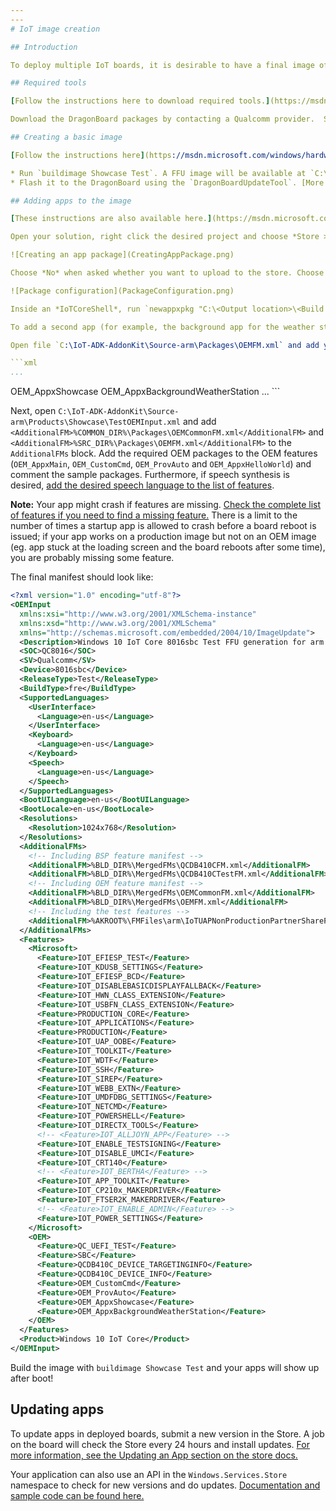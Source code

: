 ```yaml
---
---
# IoT image creation

## Introduction

To deploy multiple IoT boards, it is desirable to have a final image of the operating system and all apps and configurations. The device can be ready for deployment after flashing the image, without requiring the installation of apps and settings separately, speeding up the deployment. We will be targeting the Qualcomm DragonBoard in this tutorial.

## Required tools

[Follow the instructions here to download required tools.](https://msdn.microsoft.com/windows/hardware/commercialize/manufacture/iot/set-up-your-pc-to-customize-iot-core) After downloading the ISO with packages and manifests, install the ARM package (*Windows_10_IoT_Core_ARM_Packages.msi*).

Download the DragonBoard packages by contacting a Qualcomm provider.  Save them to `C:\Program Files (x86)\Windows Kits\10\MSPackages\Retail\ARM\fre`.

## Creating a basic image

[Follow the instructions here](https://msdn.microsoft.com/windows/hardware/commercialize/manufacture/iot/create-a-basic-image) up to *Create a test project*. The name *Showcase* will be assumed for the rest of the tutorial; if your project has a different name, replace it accordingly. The default ARM setup targets a Raspberry Pi; to target a DragonBoard, use `newproduct Showcase QCDB410C`. Now, to create and run a basic test image:

* Run `buildimage Showcase Test`. A FFU image will be available at `C:\IoT-ADK-AddonKit\Build\arm\Showcase\Test`.
* Flash it to the DragonBoard using the `DragonBoardUpdateTool`. [More instructions are available here](https://developer.microsoft.com/en-us/windows/iot/docs/getstarted/dragonboard/getstartedstep2).

## Adding apps to the image

[These instructions are also available here.](https://msdn.microsoft.com/en-us/windows/hardware/commercialize/manufacture/iot/deploy-your-app-with-a-standard-board)

Open your solution, right click the desired project and choose *Store > Create App Packages...*.

![Creating an app package](CreatingAppPackage.png)

Choose *No* when asked whether you want to upload to the store. Choose an *Output location* without spaces, *Never* at *Generate app bundle* and keep the *ARM* architecture in *Debug* or *Release* mode.

![Package configuration](PackageConfiguration.png)

Inside an *IoTCoreShell*, run `newappxpkg "C:\<Output location>\<Build folder>\<appx file>" fga Appx.Showcase` (e.g. `newappxpkg C:\Users\username\Showcase\AppPackages\Showcase_1.1.1.0_ARM_Test\Showcase_1.1.1.0_ARM.appx Appx.Showcase`). This will create the folder `C:\IoT-ADK-AddonKit\Source-arm\Packages\Appx.Showcase` with files to build your package. The `fga` parameter sets it as the default foreground app (the one shown whenever you boot the board). Run `buildpkg Appx.Showcase` to build it.

To add a second app (for example, the background app for the weather station), use `newappxpkg <Path to BackgroundWeatherStation appx> bgt Appx.BackgroundWeatherStation`. The `bgt` parameter sets it as a startup background task. Build with `buildpkg Appx.BackgroundWeatherStation`.

Open file `C:\IoT-ADK-AddonKit\Source-arm\Packages\OEMFM.xml` and add your package file to the OEM features:

```xml
...
```

<PackageFile Path="%PKGBLD_DIR%" Name="%OEM_NAME%.Appx.Showcase.cab">
  <FeatureIDs>
    <FeatureID>OEM_AppxShowcase</FeatureID>
  </FeatureIDs>
</PackageFile>
<PackageFile Path="%PKGBLD_DIR%" Name="%OEM_NAME%.Appx.BackgroundWeatherStation.cab">
  <FeatureIDs>
    <FeatureID>OEM_AppxBackgroundWeatherStation</FeatureID>
  </FeatureIDs>
</PackageFile>
...
```

Next, open `C:\IoT-ADK-AddonKit\Source-arm\Products\Showcase\TestOEMInput.xml` and add `<AdditionalFM>%COMMON_DIR%\Packages\OEMCommonFM.xml</AdditionalFM>` and `<AdditionalFM>%SRC_DIR%\Packages\OEMFM.xml</AdditionalFM>` to the `AdditionalFMs` block. Add the required OEM packages to the OEM features (`OEM_AppxMain`, `OEM_CustomCmd`, `OEM_ProvAuto` and `OEM_AppxHelloWorld`) and comment the sample packages. Furthermore, if speech synthesis is desired, [add the desired speech language to the list of features](https://msdn.microsoft.com/en-us/windows/hardware/commercialize/manufacture/iot/iot-core-feature-list#Speech_data).

**Note:** Your app might crash if features are missing. [Check the complete list of features if you need to find a missing feature.](https://msdn.microsoft.com/en-us/windows/hardware/commercialize/manufacture/iot/iot-core-feature-list) There is a limit to the number of times a startup app is allowed to crash before a board reboot is issued; if your app works on a production image but not on an OEM image (eg. app stuck at the loading screen and the board reboots after some time), you are probably missing some feature.

The final manifest should look like:

```xml
<?xml version="1.0" encoding="utf-8"?>
<OEMInput
  xmlns:xsi="http://www.w3.org/2001/XMLSchema-instance"
  xmlns:xsd="http://www.w3.org/2001/XMLSchema"
  xmlns="http://schemas.microsoft.com/embedded/2004/10/ImageUpdate">
  <Description>Windows 10 IoT Core 8016sbc Test FFU generation for arm.fre with build number 20150812-1709 by wesign</Description>
  <SOC>QC8016</SOC>
  <SV>Qualcomm</SV>
  <Device>8016sbc</Device>
  <ReleaseType>Test</ReleaseType>
  <BuildType>fre</BuildType>
  <SupportedLanguages>
    <UserInterface>
      <Language>en-us</Language>
    </UserInterface>
    <Keyboard>
      <Language>en-us</Language>
    </Keyboard>
    <Speech>
      <Language>en-us</Language>
    </Speech>
  </SupportedLanguages>
  <BootUILanguage>en-us</BootUILanguage>
  <BootLocale>en-us</BootLocale>
  <Resolutions>
    <Resolution>1024x768</Resolution>
  </Resolutions>
  <AdditionalFMs>
    <!-- Including BSP feature manifest -->
    <AdditionalFM>%BLD_DIR%\MergedFMs\QCDB410CFM.xml</AdditionalFM>
    <AdditionalFM>%BLD_DIR%\MergedFMs\QCDB410CTestFM.xml</AdditionalFM>
    <!-- Including OEM feature manifest -->
    <AdditionalFM>%BLD_DIR%\MergedFMs\OEMCommonFM.xml</AdditionalFM>
    <AdditionalFM>%BLD_DIR%\MergedFMs\OEMFM.xml</AdditionalFM>
    <!-- Including the test features -->
    <AdditionalFM>%AKROOT%\FMFiles\arm\IoTUAPNonProductionPartnerShareFM.xml</AdditionalFM>
  </AdditionalFMs>
  <Features>
    <Microsoft>
      <Feature>IOT_EFIESP_TEST</Feature>
      <Feature>IOT_KDUSB_SETTINGS</Feature>
      <Feature>IOT_EFIESP_BCD</Feature>
      <Feature>IOT_DISABLEBASICDISPLAYFALLBACK</Feature>
      <Feature>IOT_HWN_CLASS_EXTENSION</Feature>
      <Feature>IOT_USBFN_CLASS_EXTENSION</Feature>
      <Feature>PRODUCTION_CORE</Feature>
      <Feature>IOT_APPLICATIONS</Feature>
      <Feature>PRODUCTION</Feature>
      <Feature>IOT_UAP_OOBE</Feature>
      <Feature>IOT_TOOLKIT</Feature>
      <Feature>IOT_WDTF</Feature>
      <Feature>IOT_SSH</Feature>
      <Feature>IOT_SIREP</Feature>
      <Feature>IOT_WEBB_EXTN</Feature>
      <Feature>IOT_UMDFDBG_SETTINGS</Feature>
      <Feature>IOT_NETCMD</Feature>
      <Feature>IOT_POWERSHELL</Feature>
      <Feature>IOT_DIRECTX_TOOLS</Feature>
      <!-- <Feature>IOT_ALLJOYN_APP</Feature> -->
      <Feature>IOT_ENABLE_TESTSIGNING</Feature>
      <Feature>IOT_DISABLE_UMCI</Feature>
      <Feature>IOT_CRT140</Feature>
      <!-- <Feature>IOT_BERTHA</Feature> -->
      <Feature>IOT_APP_TOOLKIT</Feature>
      <Feature>IOT_CP210x_MAKERDRIVER</Feature>
      <Feature>IOT_FTSER2K_MAKERDRIVER</Feature>
      <!-- <Feature>IOT_ENABLE_ADMIN</Feature> -->
      <Feature>IOT_POWER_SETTINGS</Feature>
    </Microsoft>
    <OEM>
      <Feature>QC_UEFI_TEST</Feature>
      <Feature>SBC</Feature>
      <Feature>QCDB410C_DEVICE_TARGETINGINFO</Feature>
      <Feature>QCDB410C_DEVICE_INFO</Feature>
      <Feature>OEM_CustomCmd</Feature>
      <Feature>OEM_ProvAuto</Feature>
      <Feature>OEM_AppxShowcase</Feature>
      <Feature>OEM_AppxBackgroundWeatherStation</Feature>
    </OEM>
  </Features>
  <Product>Windows 10 IoT Core</Product>
</OEMInput>
```

Build the image with `buildimage Showcase Test` and your apps will show up after boot!

## Updating apps

To update apps in deployed boards, submit a new version in the Store. A job on the board will check the Store every 24 hours and install updates. [For more information, see the Updating an App section on the store docs.](https://developer.microsoft.com/en-us/windows/iot/docs/store)

Your application can also use an API in the `Windows.Services.Store` namespace to check for new versions and do updates. [Documentation and sample code can be found here.](https://docs.microsoft.com/en-us/windows/uwp/packaging/self-install-package-updates)
